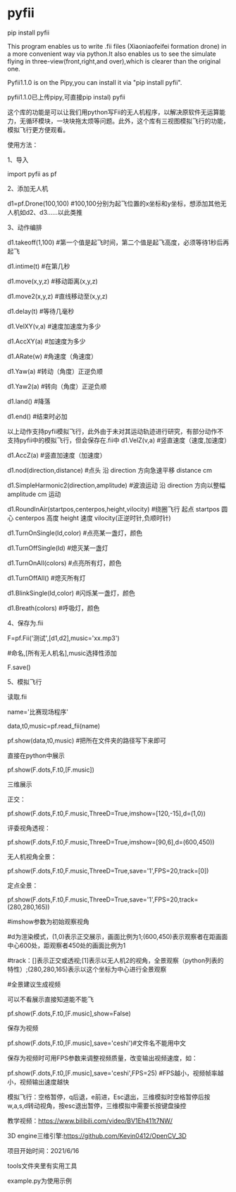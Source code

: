 # pyfii
pip install pyfii

This program enables us to write .fii files (Xiaoniaofeifei formation drone) in a more convenient way via python.It also enables us to see the simulate flying in three-view(front,right,and over),which is clearer than the original one. 

Pyfii1.1.0 is on the Pipy,you can install it via "pip install pyfii".

pyfii1.1.0已上传pipy,可直接pip instal) pyfii

这个库的功能是可以让我们用python写Fii的无人机程序，以解决原软件无运算能力，无循环模块，一块块拖太烦等问题。此外，这个库有三视图模拟飞行的功能，模拟飞行更方便观看。

使用方法： 

1、导入 

import pyfii as pf

2、添加无人机 

d1=pf.Drone(100,100) #100,100分别为起飞位置的x坐标和y坐标，想添加其他无人机如d2、d3……以此类推

3、动作编排 

d1.takeoff(1,100) #第一个值是起飞时间，第二个值是起飞高度，必须等待1秒后再起飞

d1.intime(t) #在第几秒

d1.move(x,y,z) #移动距离(x,y,z)

d1.move2(x,y,z) #直线移动至(x,y,z)

d1.delay(t) #等待几毫秒

d1.VelXY(v,a) #速度加速度为多少

d1.AccXY(a) #加速度为多少

d1.ARate(w) #角速度（角速度）

d1.Yaw(a) #转动（角度）正逆负顺

d1.Yaw2(a) #转向（角度）正逆负顺

d1.land() #降落

d1.end() #结束时必加

以上动作支持pyfii模拟飞行，此外由于未对其运动轨迹进行研究，有部分动作不支持pyfii中的模拟飞行，但会保存在.fii中 d1.VelZ(v,a) #竖直速度（速度,加速度）

d1.AccZ(a) #竖直加速度（加速度）

d1.nod(direction,distance) #点头 沿 direction 方向急速平移 distance cm

d1.SimpleHarmonic2(direction,amplitude) #波浪运动 沿 direction 方向以整幅 amplitude cm 运动

d1.RoundInAir(startpos,centerpos,height,vilocity) #绕圈飞行 起点 startpos 圆心 centerpos 高度 height 速度 vilocity(正逆时针,负顺时针)

d1.TurnOnSingle(Id,color) #点亮某一盏灯，颜色

d1.TurnOffSingle(Id) #熄灭某一盏灯

d1.TurnOnAll(colors) #点亮所有灯，颜色

d1.TurnOffAll() #熄灭所有灯

d1.BlinkSingle(Id,color) #闪烁某一盏灯，颜色

d1.Breath(colors) #呼吸灯，颜色

4、保存为.fii

F=pf.Fii('测试',[d1,d2],music='xx.mp3')

#命名,[所有无人机名],music选择性添加 

F.save()

5、模拟飞行 

读取.fii 

name='比赛现场程序'

data,t0,music=pf.read_fii(name)

pf.show(data,t0,music) #把所在文件夹的路径写下来即可

直接在python中展示 

pf.show(F.dots,F.t0,[F.music])

三维展示 

正交：

pf.show(F.dots,F.t0,F.music,ThreeD=True,imshow=[120,-15],d=(1,0)) 

评委视角透视：

pf.show(F.dots,F.t0,F.music,ThreeD=True,imshow=[90,6],d=(600,450)) 

无人机视角全景：

pf.show(F.dots,F.t0,F.music,ThreeD=True,save='1',FPS=20,track=[0]) 

定点全景：

pf.show(F.dots,F.t0,F.music,ThreeD=True,save='1',FPS=20,track=(280,280,165)) 

#imshow参数为初始观察视角 

#d为渲染模式，(1,0)表示正交展示，画面比例为1;(600,450)表示观察者在距画面中心600处，距观察者450处的画面比例为1

#track：[]表示正交或透视;[1]表示以无人机2的视角，全景观察（python列表的特性）;(280,280,165)表示以这个坐标为中心进行全景观察 

#全景建议生成视频

可以不看展示直接知道能不能飞 

pf.show(F.dots,F.t0,[F.music],show=False)

保存为视频 

pf.show(F.dots,F.t0,[F.music],save='ceshi')#文件名不能用中文

保存为视频时可用FPS参数来调整视频质量，改变输出视频速度，如： 

pf.show(F.dots,F.t0,[F.music],save='ceshi',FPS=25) #FPS越小，视频帧率越小，视频输出速度越快

模拟飞行：空格暂停，q后退，e前进，Esc退出，三维模拟时空格暂停后按w,a,s,d转动视角，按esc退出暂停，三维模拟中需要长按键盘操控

教学视频：https://www.bilibili.com/video/BV1Eh411t7NW/

3D engine三维引擎:https://github.com/Kevin0412/OpenCV_3D

项目开始时间：2021/6/16

tools文件夹里有实用工具

example.py为使用示例
